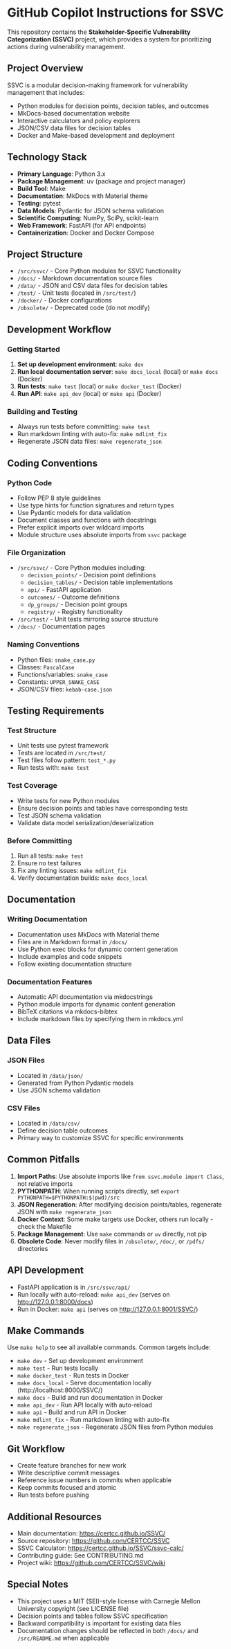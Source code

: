 # GitHub Copilot Instructions for SSVC

This repository contains the **Stakeholder-Specific Vulnerability Categorization (SSVC)** project, which provides a system for prioritizing actions during vulnerability management.

## Project Overview

SSVC is a modular decision-making framework for vulnerability management that includes:
- Python modules for decision points, decision tables, and outcomes
- MkDocs-based documentation website
- Interactive calculators and policy explorers
- JSON/CSV data files for decision tables
- Docker and Make-based development and deployment

## Technology Stack

- **Primary Language**: Python 3.x
- **Package Management**: uv (package and project manager)
- **Build Tool**: Make
- **Documentation**: MkDocs with Material theme
- **Testing**: pytest
- **Data Models**: Pydantic for JSON schema validation
- **Scientific Computing**: NumPy, SciPy, scikit-learn
- **Web Framework**: FastAPI (for API endpoints)
- **Containerization**: Docker and Docker Compose

## Project Structure

- `/src/ssvc/` - Core Python modules for SSVC functionality
- `/docs/` - Markdown documentation source files
- `/data/` - JSON and CSV data files for decision tables
- `/test/` - Unit tests (located in `/src/test/`)
- `/docker/` - Docker configurations
- `/obsolete/` - Deprecated code (do not modify)

## Development Workflow

### Getting Started

1. **Set up development environment**: `make dev`
2. **Run local documentation server**: `make docs_local` (local) or `make docs` (Docker)
3. **Run tests**: `make test` (local) or `make docker_test` (Docker)
4. **Run API**: `make api_dev` (local) or `make api` (Docker)

### Building and Testing

- Always run tests before committing: `make test`
- Run markdown linting with auto-fix: `make mdlint_fix`
- Regenerate JSON data files: `make regenerate_json`

## Coding Conventions

### Python Code

- Follow PEP 8 style guidelines
- Use type hints for function signatures and return types
- Use Pydantic models for data validation
- Document classes and functions with docstrings
- Prefer explicit imports over wildcard imports
- Module structure uses absolute imports from `ssvc` package

### File Organization

- `/src/ssvc/` - Core Python modules including:
  - `decision_points/` - Decision point definitions
  - `decision_tables/` - Decision table implementations
  - `api/` - FastAPI application
  - `outcomes/` - Outcome definitions
  - `dp_groups/` - Decision point groups
  - `registry/` - Registry functionality
- `/src/test/` - Unit tests mirroring source structure
- `/docs/` - Documentation pages

### Naming Conventions

- Python files: `snake_case.py`
- Classes: `PascalCase`
- Functions/variables: `snake_case`
- Constants: `UPPER_SNAKE_CASE`
- JSON/CSV files: `kebab-case.json`

## Testing Requirements

### Test Structure

- Unit tests use pytest framework
- Tests are located in `/src/test/`
- Test files follow pattern: `test_*.py`
- Run tests with: `make test`

### Test Coverage

- Write tests for new Python modules
- Ensure decision points and tables have corresponding tests
- Test JSON schema validation
- Validate data model serialization/deserialization

### Before Committing

1. Run all tests: `make test`
2. Ensure no test failures
3. Fix any linting issues: `make mdlint_fix`
4. Verify documentation builds: `make docs_local`

## Documentation

### Writing Documentation

- Documentation uses MkDocs with Material theme
- Files are in Markdown format in `/docs/`
- Use Python exec blocks for dynamic content generation
- Include examples and code snippets
- Follow existing documentation structure

### Documentation Features

- Automatic API documentation via mkdocstrings
- Python module imports for dynamic content generation
- BibTeX citations via mkdocs-bibtex
- Include markdown files by specifying them in mkdocs.yml

## Data Files

### JSON Files

- Located in `/data/json/`
- Generated from Python Pydantic models
- Use JSON schema validation

### CSV Files

- Located in `/data/csv/`
- Define decision table outcomes
- Primary way to customize SSVC for specific environments

## Common Pitfalls

1. **Import Paths**: Use absolute imports like `from ssvc.module import Class`, not relative imports
2. **PYTHONPATH**: When running scripts directly, set `export PYTHONPATH=$PYTHONPATH:$(pwd)/src`
3. **JSON Regeneration**: After modifying decision points/tables, regenerate JSON with `make regenerate_json`
4. **Docker Context**: Some make targets use Docker, others run locally - check the Makefile
5. **Package Management**: Use `make` commands or `uv` directly, not pip
6. **Obsolete Code**: Never modify files in `/obsolete/`, `/doc/`, or `/pdfs/` directories

## API Development

- FastAPI application is in `/src/ssvc/api/`
- Run locally with auto-reload: `make api_dev` (serves on http://127.0.0.1:8000/docs)
- Run in Docker: `make api` (serves on http://127.0.0.1:8001/SSVC/)

## Make Commands

Use `make help` to see all available commands. Common targets include:

- `make dev` - Set up development environment
- `make test` - Run tests locally
- `make docker_test` - Run tests in Docker
- `make docs_local` - Serve documentation locally (http://localhost:8000/SSVC/)
- `make docs` - Build and run documentation in Docker
- `make api_dev` - Run API locally with auto-reload
- `make api` - Build and run API in Docker
- `make mdlint_fix` - Run markdown linting with auto-fix
- `make regenerate_json` - Regenerate JSON files from Python modules

## Git Workflow

- Create feature branches for new work
- Write descriptive commit messages
- Reference issue numbers in commits when applicable
- Keep commits focused and atomic
- Run tests before pushing

## Additional Resources

- Main documentation: https://certcc.github.io/SSVC/
- Source repository: https://github.com/CERTCC/SSVC
- SSVC Calculator: https://certcc.github.io/SSVC/ssvc-calc/
- Contributing guide: See CONTRIBUTING.md
- Project wiki: https://github.com/CERTCC/SSVC/wiki

## Special Notes

- This project uses a MIT (SEI)-style license with Carnegie Mellon University copyright (see LICENSE file)
- Decision points and tables follow SSVC specification
- Backward compatibility is important for existing data files
- Documentation changes should be reflected in both `/docs/` and `/src/README.md` when applicable
